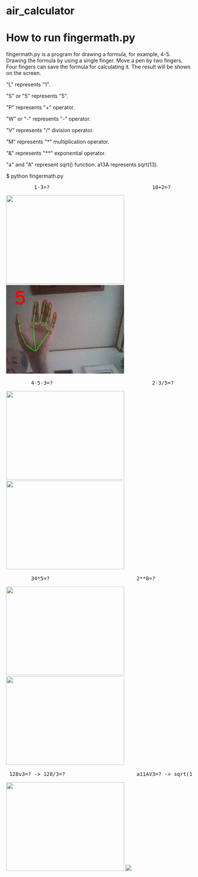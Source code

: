 # air_calculator

# How to run fingermath.py

fingermath.py is a program for drawing a formula, for example, 4-5.
Drawing the formula by using a single finger. Move a pen by two fingers.
Four fingers can save the formula for calculating it. 
The result will be shown on the screen.

"L" represents "1".

"S" or "5" represents "5".

"P" represents "+" operator.

"W" or "-" represents "-" operator.

"V" represents "/" division operator.

"M" represents "*" multiplication operator.

"&" represents "\**" exponential operator.

"a" and "A" represent sqrt() function. a13A represents sqrt(13).

$ python fingermath.py

<pre>         1-3=?                                 10+2=?  </pre>
<img src='Lw3.gif' width=320 height=240> <img src='10plus2.gif' width=320 height=240>

<pre>        4-5-3=?                                2-3/5=?   </pre>
<img src='4-5-3.gif' width=320 height=240> <img src='2-3divide_by5.gif' width=320 height=240>

<pre>        34*5=?                            2**8=?</pre>
<img src='34M5.gif' width=320 height=240> <img src='2^8.gif' width=320 height=240>  

<pre> 128v3=? -> 128/3=?                       a11AV3=? -> sqrt(11)/3 </pre>            
<img src='128div3.gif' width=320 height=240> <img src='sqrt(11)div3.gif' width=320 >

